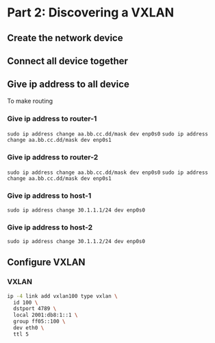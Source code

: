 # Part 2: Discovering a VXLAN

## Create the network device

## Connect all device together



## Give ip address to all device

To make routing 

### Give ip address to router-1

`sudo ip address change aa.bb.cc.dd/mask dev enp0s0`
`sudo ip address change aa.bb.cc.dd/mask dev enp0s1`

### Give ip address to router-2

`sudo ip address change aa.bb.cc.dd/mask dev enp0s0`
`sudo ip address change aa.bb.cc.dd/mask dev enp0s1`

### Give ip address to host-1

`sudo ip address change 30.1.1.1/24 dev enp0s0`

### Give ip address to host-2

`sudo ip address change 30.1.1.2/24 dev enp0s0`


## Configure VXLAN

### VXLAN 

```bash
ip -4 link add vxlan100 type vxlan \
  id 100 \
  dstport 4789 \
  local 2001:db8:1::1 \
  group ff05::100 \
  dev eth0 \
  ttl 5
